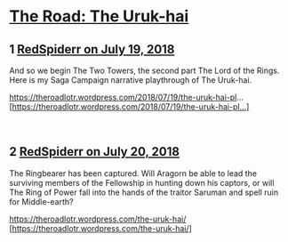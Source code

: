 # [The Road: The Uruk-hai](https://community.fantasyflightgames.com/topic/279449-the-road-the-uruk-hai/)

## 1 [RedSpiderr on July 19, 2018](https://community.fantasyflightgames.com/topic/279449-the-road-the-uruk-hai/?do=findComment&comment=3409392)

And so we begin The Two Towers, the second part The Lord of the Rings. Here is my Saga Campaign narrative playthrough of The Uruk-hai.

https://theroadlotr.wordpress.com/2018/07/19/the-uruk-hai-pl... [https://theroadlotr.wordpress.com/2018/07/19/the-uruk-hai-pl...]

 

## 2 [RedSpiderr on July 20, 2018](https://community.fantasyflightgames.com/topic/279449-the-road-the-uruk-hai/?do=findComment&comment=3411008)

The Ringbearer has been captured. Will Aragorn be able to lead the surviving members of the Fellowship in hunting down his captors, or will The Ring of Power fall into the hands of the traitor Saruman and spell ruin for Middle-earth?

https://theroadlotr.wordpress.com/the-uruk-hai/ [https://theroadlotr.wordpress.com/the-uruk-hai/]

